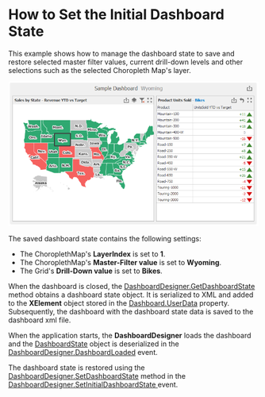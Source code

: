 # How to Set the Initial Dashboard State

This example shows how to manage the dashboard state to save and restore selected master filter values, current drill-down levels and other selections such as the selected Choropleth Map's layer.

![](/image.png)

The saved dashboard state contains the following settings:

- The ChoroplethMap's **LayerIndex** is set to **1**.
- The ChoroplethMap's **Master-Filter value** is set to **Wyoming**.
- The Grid's **Drill-Down value** is set to **Bikes**.

When the dashboard is closed, the [DashboardDesigner.GetDashboardState](https://docs.devexpress.com/Dashboard/DevExpress.DashboardWin.DashboardDesigner.GetDashboardState) method obtains a dashboard state object. It is serialized to XML and added to the **XElement** object stored in the [Dashboard.UserData](https://docs.devexpress.com/Dashboard/DevExpress.DashboardCommon.Dashboard.UserData) property. Subsequently, the dashboard with the dashboard state data is saved to the dashboard xml file.

When the application starts, the **DashboardDesigner** loads the dashboard and the [DashboardState](https://docs.devexpress.com/Dashboard/DevExpress.DashboardCommon.DashboardState) object is deserialized in the [DashboardDesigner.DashboardLoaded](https://docs.devexpress.com/Dashboard/DevExpress.DashboardWin.DashboardDesigner.DashboardLoaded) event.

The dashboard state is restored using the [DashboardDesigner.SetDashboardState](https://docs.devexpress.com/Dashboard/DevExpress.DashboardWin.DashboardDesigner.SetDashboardState(DevExpress.DashboardCommon.DashboardState)) method in the [DashboardDesigner.SetInitialDashboardState ](https://docs.devexpress.com/Dashboard/DevExpress.DashboardWin.DashboardDesigner.SetInitialDashboardState) event.
